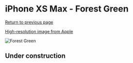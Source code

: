 # iPhone XS Max - Forest Green

[Return to previous page](/iphone_x)

[High-resolution image from Apple](https://store.storeimages.cdn-apple.com/8756/as-images.apple.com/is/MRX42?wid=4500&hei=4500&fmt=png)

<div style="width: 500px"><img src="/almost_uncompressed/MRX42.webp" alt="Forest Green"></div>

## Under construction
